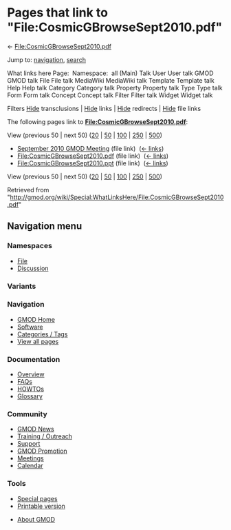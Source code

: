 <div id="mw-page-base" class="noprint">

</div>

<div id="mw-head-base" class="noprint">

</div>

<div id="content" class="mw-body" role="main">

<span id="top"></span>

<div id="mw-js-message" style="display:none;">

</div>



# <span dir="auto">Pages that link to "File:CosmicGBrowseSept2010.pdf"</span>

<div id="bodyContent">

<div id="contentSub">

←
[File:CosmicGBrowseSept2010.pdf](/wiki/File:CosmicGBrowseSept2010.pdf "File:CosmicGBrowseSept2010.pdf")

</div>

<div id="jump-to-nav" class="mw-jump">

Jump to: [navigation](#mw-navigation), [search](#p-search)

</div>

<div id="mw-content-text">

What links here Page:  Namespace:  all (Main) Talk User User talk GMOD
GMOD talk File File talk MediaWiki MediaWiki talk Template Template talk
Help Help talk Category Category talk Property Property talk Type Type
talk Form Form talk Concept Concept talk Filter Filter talk Widget
Widget talk

Filters
[Hide](/mediawiki/index.php?title=Special:WhatLinksHere/File:CosmicGBrowseSept2010.pdf&hidetrans=1 "Special:WhatLinksHere/File:CosmicGBrowseSept2010.pdf")
transclusions \|
[Hide](/mediawiki/index.php?title=Special:WhatLinksHere/File:CosmicGBrowseSept2010.pdf&hidelinks=1 "Special:WhatLinksHere/File:CosmicGBrowseSept2010.pdf")
links \|
[Hide](/mediawiki/index.php?title=Special:WhatLinksHere/File:CosmicGBrowseSept2010.pdf&hideredirs=1 "Special:WhatLinksHere/File:CosmicGBrowseSept2010.pdf")
redirects \|
[Hide](/mediawiki/index.php?title=Special:WhatLinksHere/File:CosmicGBrowseSept2010.pdf&hideimages=1 "Special:WhatLinksHere/File:CosmicGBrowseSept2010.pdf")
file links

The following pages link to
**[File:CosmicGBrowseSept2010.pdf](/wiki/File:CosmicGBrowseSept2010.pdf "File:CosmicGBrowseSept2010.pdf")**:

View (previous 50 \| next 50)
([20](/mediawiki/index.php?title=Special:WhatLinksHere/File:CosmicGBrowseSept2010.pdf&limit=20 "Special:WhatLinksHere/File:CosmicGBrowseSept2010.pdf")
\|
[50](/mediawiki/index.php?title=Special:WhatLinksHere/File:CosmicGBrowseSept2010.pdf&limit=50 "Special:WhatLinksHere/File:CosmicGBrowseSept2010.pdf")
\|
[100](/mediawiki/index.php?title=Special:WhatLinksHere/File:CosmicGBrowseSept2010.pdf&limit=100 "Special:WhatLinksHere/File:CosmicGBrowseSept2010.pdf")
\|
[250](/mediawiki/index.php?title=Special:WhatLinksHere/File:CosmicGBrowseSept2010.pdf&limit=250 "Special:WhatLinksHere/File:CosmicGBrowseSept2010.pdf")
\|
[500](/mediawiki/index.php?title=Special:WhatLinksHere/File:CosmicGBrowseSept2010.pdf&limit=500 "Special:WhatLinksHere/File:CosmicGBrowseSept2010.pdf"))

- [September 2010 GMOD
  Meeting](/wiki/September_2010_GMOD_Meeting "September 2010 GMOD Meeting")
  (file link) ‎ <span class="mw-whatlinkshere-tools">([←
  links](/mediawiki/index.php?title=Special:WhatLinksHere&target=September+2010+GMOD+Meeting "Special:WhatLinksHere"))</span>
- [File:CosmicGBrowseSept2010.pdf](/wiki/File:CosmicGBrowseSept2010.pdf "File:CosmicGBrowseSept2010.pdf")
  (file link) ‎ <span class="mw-whatlinkshere-tools">([←
  links](/mediawiki/index.php?title=Special:WhatLinksHere&target=File%3ACosmicGBrowseSept2010.pdf "Special:WhatLinksHere"))</span>
- [File:CosmicGBrowseSept2010.ppt](/wiki/File:CosmicGBrowseSept2010.ppt "File:CosmicGBrowseSept2010.ppt")
  (file link) ‎ <span class="mw-whatlinkshere-tools">([←
  links](/mediawiki/index.php?title=Special:WhatLinksHere&target=File%3ACosmicGBrowseSept2010.ppt "Special:WhatLinksHere"))</span>

View (previous 50 \| next 50)
([20](/mediawiki/index.php?title=Special:WhatLinksHere/File:CosmicGBrowseSept2010.pdf&limit=20 "Special:WhatLinksHere/File:CosmicGBrowseSept2010.pdf")
\|
[50](/mediawiki/index.php?title=Special:WhatLinksHere/File:CosmicGBrowseSept2010.pdf&limit=50 "Special:WhatLinksHere/File:CosmicGBrowseSept2010.pdf")
\|
[100](/mediawiki/index.php?title=Special:WhatLinksHere/File:CosmicGBrowseSept2010.pdf&limit=100 "Special:WhatLinksHere/File:CosmicGBrowseSept2010.pdf")
\|
[250](/mediawiki/index.php?title=Special:WhatLinksHere/File:CosmicGBrowseSept2010.pdf&limit=250 "Special:WhatLinksHere/File:CosmicGBrowseSept2010.pdf")
\|
[500](/mediawiki/index.php?title=Special:WhatLinksHere/File:CosmicGBrowseSept2010.pdf&limit=500 "Special:WhatLinksHere/File:CosmicGBrowseSept2010.pdf"))

</div>

<div class="printfooter">

Retrieved from
"<http://gmod.org/wiki/Special:WhatLinksHere/File:CosmicGBrowseSept2010.pdf>"

</div>

<div id="catlinks" class="catlinks catlinks-allhidden">

</div>

<div class="visualClear">

</div>

</div>

</div>

<div id="mw-navigation">

## Navigation menu

<div id="mw-head">



<div id="left-navigation">

<div id="p-namespaces" class="vectorTabs" role="navigation"
aria-labelledby="p-namespaces-label">

### Namespaces

- <span id="ca-nstab-image"><a href="/wiki/File:CosmicGBrowseSept2010.pdf" accesskey="c"
  title="View the file page [c]">File</a></span>
- <span id="ca-talk"><a
  href="/mediawiki/index.php?title=File_talk:CosmicGBrowseSept2010.pdf&amp;action=edit&amp;redlink=1"
  accesskey="t"
  title="Discussion about the content page [t]">Discussion</a></span>

</div>

<div id="p-variants" class="vectorMenu emptyPortlet" role="navigation"
aria-labelledby="p-variants-label">

### 

### Variants[](#)

<div class="menu">

</div>

</div>

</div>





</div>

</div>

</div>

<div id="mw-panel">

<div id="p-logo" role="banner">

<a href="/wiki/Main_Page"
style="background-image: url(http://gmod.org/images/GMOD-cogs.png);"
title="Visit the main page"></a>

</div>

<div id="p-Navigation" class="portal" role="navigation"
aria-labelledby="p-Navigation-label">

### Navigation

<div class="body">

- <span id="n-GMOD-Home">[GMOD Home](/wiki/Main_Page)</span>
- <span id="n-Software">[Software](/wiki/GMOD_Components)</span>
- <span id="n-Categories-.2F-Tags">[Categories /
  Tags](/wiki/Categories)</span>
- <span id="n-View-all-pages">[View all
  pages](/wiki/Special:AllPages)</span>

</div>

</div>

<div id="p-Documentation" class="portal" role="navigation"
aria-labelledby="p-Documentation-label">

### Documentation

<div class="body">

- <span id="n-Overview">[Overview](/wiki/Overview)</span>
- <span id="n-FAQs">[FAQs](/wiki/Category:FAQ)</span>
- <span id="n-HOWTOs">[HOWTOs](/wiki/Category:HOWTO)</span>
- <span id="n-Glossary">[Glossary](/wiki/Glossary)</span>

</div>

</div>

<div id="p-Community" class="portal" role="navigation"
aria-labelledby="p-Community-label">

### Community

<div class="body">

- <span id="n-GMOD-News">[GMOD News](/wiki/GMOD_News)</span>
- <span id="n-Training-.2F-Outreach">[Training /
  Outreach](/wiki/Training_and_Outreach)</span>
- <span id="n-Support">[Support](/wiki/Support)</span>
- <span id="n-GMOD-Promotion">[GMOD
  Promotion](/wiki/GMOD_Promotion)</span>
- <span id="n-Meetings">[Meetings](/wiki/Meetings)</span>
- <span id="n-Calendar">[Calendar](/wiki/Calendar)</span>

</div>

</div>

<div id="p-tb" class="portal" role="navigation"
aria-labelledby="p-tb-label">

### Tools

<div class="body">

- <span id="t-specialpages"><a href="/wiki/Special:SpecialPages" accesskey="q"
  title="A list of all special pages [q]">Special pages</a></span>
- <span id="t-print"><a
  href="/mediawiki/index.php?title=Special:WhatLinksHere/File:CosmicGBrowseSept2010.pdf&amp;printable=yes"
  rel="alternate" accesskey="p"
  title="Printable version of this page [p]">Printable version</a></span>

</div>

</div>

</div>

</div>

<div id="footer" role="contentinfo">

- <span id="footer-places-about">[About
  GMOD](/wiki/GMOD:About "GMOD:About")</span>

<!-- -->






</div>
